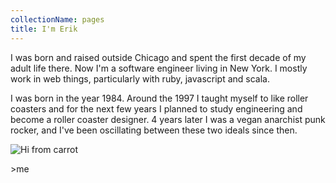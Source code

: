 ```yaml
---
collectionName: pages
title: I'm Erik
---
```

I was born and raised outside Chicago and spent the first decade of my adult life there. Now I'm a software engineer living in New York. I mostly work in web things, particularly with ruby, javascript and scala.

I was born in the year 1984. Around the 1997 I taught myself to like roller coasters and for the next few years I planned to study engineering and become a roller coaster designer. 4 years later I was a vegan anarchist punk rocker, and I've been oscillating between these two ideals since then. 



![Hi from carrot](/assets/img_00000000-current.png)

\>me
